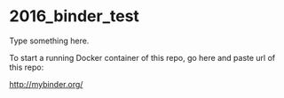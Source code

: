 # 2016_binder_test

Type something here.

To start a running Docker container of this repo, go here and paste url of this repo:

http://mybinder.org/
